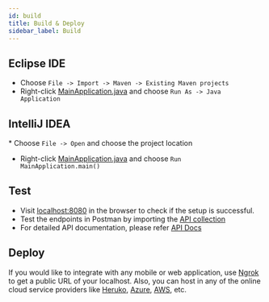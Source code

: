 ```yaml
---
id: build
title: Build & Deploy 
sidebar_label: Build
---
```


## Eclipse IDE
* Choose `File -> Import -> Maven -> Existing Maven projects`
* Right-click [MainApplication.java](https://github.com/zinger-framework/zinger-core/blob/master/src/main/java/com/food/ordering/zinger/MainApplication.java) and choose `Run As -> Java Application`  

## IntelliJ IDEA
* Choose `File -> Open` and choose the project location
* Right-click [MainApplication.java](https://github.com/zinger-framework/zinger-core/blob/master/src/main/java/com/food/ordering/zinger/MainApplication.java) and choose `Run MainApplication.main()` 

## Test
* Visit [localhost:8080](localhost:8080) in the browser to check if the setup is successful.
* Test the endpoints in Postman by importing the [API collection](https://github.com/zinger-framework/zinger-core/blob/master/Zinger%20framework%20(Release).json)
* For detailed API documentation, please refer [API Docs](https://documenter.getpostman.com/view/6369926/TVRoZ6jW?version=latest)

## Deploy
If you would like to integrate with any mobile or web application, use [Ngrok](https://ngrok.com/download) to get a public URL of 
your localhost. Also, you can host in any of the online cloud service providers like [Heruko](https://www.heroku.com/), [Azure](https://azure.microsoft.com/), [AWS](https://aws.amazon.com/), etc.
